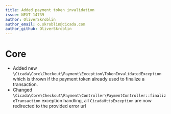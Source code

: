 ```yaml
---
title: Added payment token invalidation
issue: NEXT-14739
author: OliverSkroblin
author_email: o.skroblin@cicada.com 
author_github: OliverSkroblin
---
```

# Core
* Added new `\Cicada\Core\Checkout\Payment\Exception\TokenInvalidatedException` which is thrown if the payment token already used to finalize a transaction.
* Changed `\Cicada\Core\Checkout\Payment\Controller\PaymentController::finalizeTransaction` exception handling, all `CicadaHttpException` are now redirected to the provided error url 
